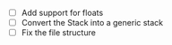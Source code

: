 - [ ] Add support for floats
- [ ] Convert the Stack into a generic stack
- [ ] Fix the file structure
